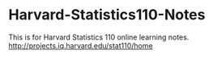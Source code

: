 # Harvard-Statistics110-Notes
This is for Harvard Statistics 110 online learning notes. http://projects.iq.harvard.edu/stat110/home
